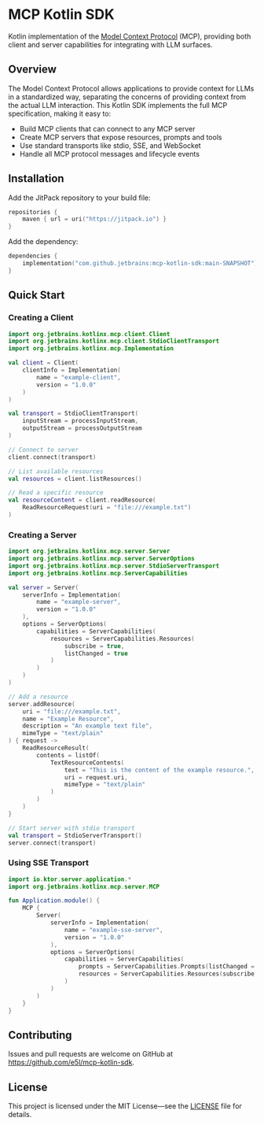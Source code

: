 # MCP Kotlin SDK

Kotlin implementation of the [Model Context Protocol](https://modelcontextprotocol.io) (MCP), providing both client and server capabilities for integrating with LLM surfaces.

## Overview

The Model Context Protocol allows applications to provide context for LLMs in a standardized way, separating the concerns of providing context from the actual LLM interaction. This Kotlin SDK implements the full MCP specification, making it easy to:

- Build MCP clients that can connect to any MCP server
- Create MCP servers that expose resources, prompts and tools
- Use standard transports like stdio, SSE, and WebSocket
- Handle all MCP protocol messages and lifecycle events

## Installation

Add the JitPack repository to your build file:

```kotlin
repositories {
    maven { url = uri("https://jitpack.io") }
}
```

Add the dependency:

```kotlin
dependencies {
    implementation("com.github.jetbrains:mcp-kotlin-sdk:main-SNAPSHOT")
}
```

## Quick Start

### Creating a Client

```kotlin
import org.jetbrains.kotlinx.mcp.client.Client
import org.jetbrains.kotlinx.mcp.client.StdioClientTransport
import org.jetbrains.kotlinx.mcp.Implementation

val client = Client(
    clientInfo = Implementation(
        name = "example-client",
        version = "1.0.0"
    )
)

val transport = StdioClientTransport(
    inputStream = processInputStream,
    outputStream = processOutputStream
)

// Connect to server
client.connect(transport)

// List available resources
val resources = client.listResources()

// Read a specific resource
val resourceContent = client.readResource(
    ReadResourceRequest(uri = "file:///example.txt")
)
```

### Creating a Server

```kotlin
import org.jetbrains.kotlinx.mcp.server.Server
import org.jetbrains.kotlinx.mcp.server.ServerOptions
import org.jetbrains.kotlinx.mcp.server.StdioServerTransport
import org.jetbrains.kotlinx.mcp.ServerCapabilities

val server = Server(
    serverInfo = Implementation(
        name = "example-server",
        version = "1.0.0"
    ),
    options = ServerOptions(
        capabilities = ServerCapabilities(
            resources = ServerCapabilities.Resources(
                subscribe = true,
                listChanged = true
            )
        )
    )
)

// Add a resource
server.addResource(
    uri = "file:///example.txt",
    name = "Example Resource",
    description = "An example text file",
    mimeType = "text/plain"
) { request ->
    ReadResourceResult(
        contents = listOf(
            TextResourceContents(
                text = "This is the content of the example resource.",
                uri = request.uri,
                mimeType = "text/plain"
            )
        )
    )
}

// Start server with stdio transport
val transport = StdioServerTransport()
server.connect(transport)
```

### Using SSE Transport

```kotlin
import io.ktor.server.application.*
import org.jetbrains.kotlinx.mcp.server.MCP

fun Application.module() {
    MCP {
        Server(
            serverInfo = Implementation(
                name = "example-sse-server",
                version = "1.0.0"
            ),
            options = ServerOptions(
                capabilities = ServerCapabilities(
                    prompts = ServerCapabilities.Prompts(listChanged = null),
                    resources = ServerCapabilities.Resources(subscribe = null, listChanged = null)
                )
            )
        )
    }
}
```

## Contributing

Issues and pull requests are welcome on GitHub at https://github.com/e5l/mcp-kotlin-sdk.

## License

This project is licensed under the MIT License—see the [LICENSE](LICENSE) file for details.
